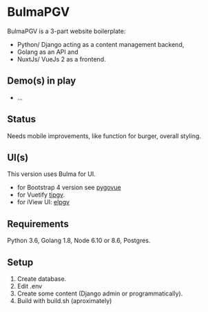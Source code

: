 # BulmaPGV

BulmaPGV is a 3-part website boilerplate:
 
* Python/ Django acting as a content management backend,
* Golang as an API and
* NuxtJs/ VueJs 2 as a frontend.

## Demo(s) in play

* ...

## Status

Needs mobile improvements, like function for burger, overall styling.

## UI(s)

This version uses Bulma for UI.

* for Bootstrap 4 version see [pygovue](https://github.com/xenu256/pygovue)
* for Vuetify [tipgv](https://github.com/xenu256/tipgv).
* for iView UI: [elpgv](https://github.com/xenu256/elpgv)

## Requirements

Python 3.6, Golang 1.8, Node 6.10 or 8.6, Postgres.

## Setup

1. Create database.
2. Edit .env
3. Create some content (Django admin or programmatically).
3. Build with build.sh (aproximately)
